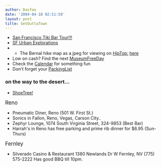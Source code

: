```yaml
---
author: Dasfoo
date: '2004-04-18 02:51:58'
layout: post
title: GetOuttaTown
---
```


* [San Francisco Tiki Bar Tour!!!](http://www.tikinews.com/suck/paradise.html)
* [SF Urban Explorations](http://offbeat.8m.net/Urban.html)
* * The Bernal hike map as a jpeg for viewing on [HipTop:](HipTop:.html) <a href="http://hyperreal.org/~rkumar/rtx/uploads/Bernal.jpg">here</a>
* Low on cash? Find the next [MuseumFreeDay](MuseumFreeDay.html)
* Check the [Calendar](Calendar.html) for something fun
* Don't forget your [PackingList](PackingList.html)

### on the way to the desert...

* [ShoeTree!](http://www.roadsideamerica.com/set/shoetrees.html)

<big>Reno</big>

* Pneumatic Diner, Reno (501 W. First St.)
* Sonics in Fallon, Reno, Vegas, Carson City.. 
* Zephyr Lounge, 1074 South Virginia Street, 324-9853 (Best Bar)
* Harrah's in Reno has free parking and prime rib dinner for $6.95 (Sun-Thurs)

<big>Fernley</big>

* Silverado Casino & Restaurant 1380 Newlands Dr W Fernley, NV (775) 575-2222 Has good BBQ till 10pm.
